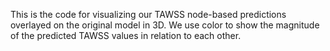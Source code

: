 This is the code for visualizing our TAWSS node-based predictions overlayed on the original model in 3D. We use color to show the magnitude of the predicted TAWSS values in relation to each other.
